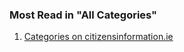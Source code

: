 ###  Most Read in "All Categories"

  1. [ Categories on citizensinformation.ie ](/en/all-categories/categorytree/)
